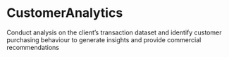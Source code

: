# CustomerAnalytics
Conduct analysis on the client’s transaction dataset and identify customer purchasing behaviour to generate insights and provide commercial recommendations
